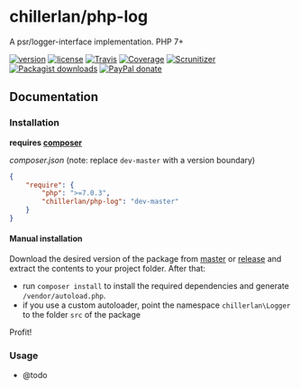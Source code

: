 # chillerlan/php-log

A psr/logger-interface implementation. PHP 7+

[![version][packagist-badge]][packagist]
[![license][license-badge]][license]
[![Travis][travis-badge]][travis]
[![Coverage][coverage-badge]][coverage]
[![Scrunitizer][scrutinizer-badge]][scrutinizer]
[![Packagist downloads][downloads-badge]][downloads]
[![PayPal donate][donate-badge]][donate]

[packagist-badge]: https://img.shields.io/packagist/v/chillerlan/php-log.svg?style=flat-square
[packagist]: https://packagist.org/packages/chillerlan/php-log
[license-badge]: https://img.shields.io/github/license/chillerlan/php-log.svg?style=flat-square
[license]: https://github.com/chillerlan/php-log/blob/master/LICENSE.md
[travis-badge]: https://img.shields.io/travis/chillerlan/php-log.svg?style=flat-square
[travis]: https://travis-ci.org/chillerlan/php-log
[coverage-badge]: https://img.shields.io/codecov/c/github/chillerlan/php-log.svg?style=flat-square
[coverage]: https://codecov.io/github/chillerlan/php-log
[scrutinizer-badge]: https://img.shields.io/scrutinizer/g/chillerlan/php-log.svg?style=flat-square
[scrutinizer]: https://scrutinizer-ci.com/g/chillerlan/php-log
[downloads-badge]: https://img.shields.io/packagist/dt/chillerlan/php-log.svg?style=flat-square
[downloads]: https://packagist.org/packages/chillerlan/php-log/stats
[donate-badge]: https://img.shields.io/badge/donate-paypal-ff33aa.svg?style=flat-square
[donate]: https://www.paypal.com/cgi-bin/webscr?cmd=_s-xclick&hosted_button_id=WLYUNAT9ZTJZ4

## Documentation

### Installation
**requires [composer](https://getcomposer.org)**

*composer.json* (note: replace `dev-master` with a version boundary)
```json
{
	"require": {
		"php": ">=7.0.3",
		"chillerlan/php-log": "dev-master"
	}
}
```

#### Manual installation
Download the desired version of the package from [master](https://github.com/chillerlan/php-log/archive/master.zip) or 
[release](https://github.com/chillerlan/php-log/releases) and extract the contents to your project folder.  After that:
- run `composer install` to install the required dependencies and generate `/vendor/autoload.php`.
- if you use a custom autoloader, point the namespace `chillerlan\Logger` to the folder `src` of the package 

Profit!

### Usage
- @todo
